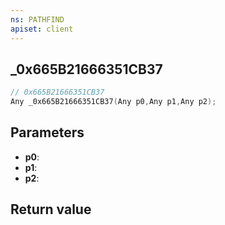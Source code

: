 ```yaml
---
ns: PATHFIND
apiset: client
---
```

## _0x665B21666351CB37

```c
// 0x665B21666351CB37
Any _0x665B21666351CB37(Any p0,Any p1,Any p2);
```


## Parameters
* **p0**:
* **p1**:
* **p2**:

## Return value

